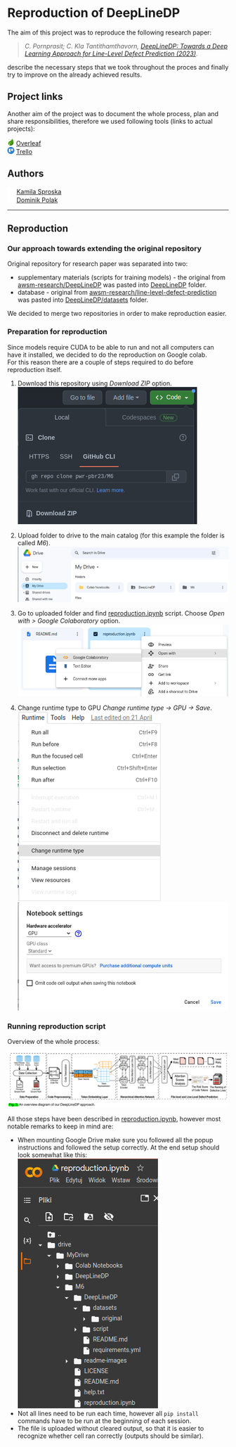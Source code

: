 # Reproduction of DeepLineDP
The aim of this project was to reproduce the following research paper:
> _C. Pornprasit; C. Kla Tantithamthavorn, [DeepLineDP: Towards a Deep Learning Approach for Line-Level Defect Prediction (2023)](https://ieeexplore.ieee.org/document/9689967)_.

describe the necessary steps that we took throughout the proces and finally try to improve on the already achieved results.

## Project links
Another aim of the project was to document the whole process, plan and share responsibilities, 
therefore we used following tools (links to actual projects):

![overleaf.png](readme-images/overleaf.png) [Overleaf](https://www.overleaf.com/project/6401cb6ce8e0e36a2d64e237) \
![trello.png](readme-images/trello.png) [Trello](https://trello.com/b/rlZQmIfa/pbr-zadania)

## Authors
![github.png](readme-images/github.png) [Kamila Sproska](https://github.com/ksproska)
<br>
![github.png](readme-images/github.png) [Dominik Polak](https://github.com/domppolak)

-------
## Reproduction
### Our approach towards extending the original repository
Original repository for research paper was separated into two:
- supplementary materials (scripts for training models) - 
the original from [awsm-research/DeepLineDP](https://github.com/awsm-research/DeepLineDP) 
was pasted into [DeepLineDP](/DeepLineDP) folder.
- database - original from [awsm-research/line-level-defect-prediction](https://github.com/awsm-research/line-level-defect-prediction)
was pasted into [DeepLineDP/datasets](/DeepLineDP/datasets) folder.

We decided to merge two repositories in order to make reproduction easier.

### Preparation for reproduction
Since models require CUDA to be able to run and not all computers can have it installed, we decided to do the reproduction on Google colab. \
For this reason there are a couple of steps required to do before reproduction itself.

1. Download this repository using _Download ZIP_ option. \
![github-download-zip.png](readme-images/github-download-zip.png)

2. Upload folder to drive to the main catalog (for this example the folder is called _M6_). \
![google-drive-placement.png](readme-images/google-drive-placement.png)

3. Go to uploaded folder and find [reproduction.ipynb](/reproduction.ipynb) script. 
Choose _Open with > Google Colaboratory_ option. \
![open-reproduction-script.png](readme-images/open-reproduction-script.png)

4. Change runtime type to GPU _Change runtime type -> GPU -> Save_. \
![change-runtme-menu.png](readme-images/change-runtme-menu.png)
![change-to-GPU.png](readme-images/change-to-GPU.png)

### Running reproduction script
Overview of the whole process: 

![overview.png](readme-images/overview.png)

All those steps have been described in [reproduction.ipynb](/reproduction.ipynb), however most notable remarks to keep in mind are:
- When mounting Google Drive make sure you followed all the popup instructions and followed the setup correctly. 
At the end setup should look somewhat like this: \
![google-collab-setup.png](readme-images/google-collab-setup.png)
- Not all lines need to be run each time, however all `pip install` commands have to be run at the beginning of each session.
- The file is uploaded without cleared output, so that it is easier to recognize whether cell ran correctly (outputs should be similar).
